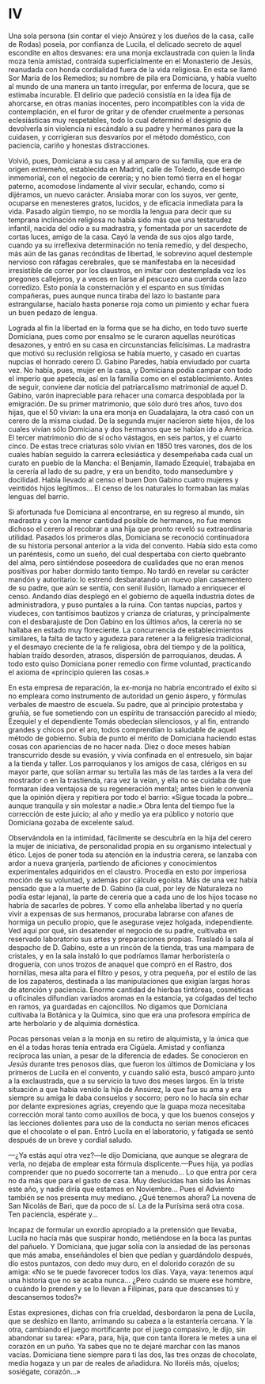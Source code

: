 # IV

Una sola persona (sin contar el viejo Ansúrez y los dueños de la casa, calle de
Rodas) poseía, por confianza de Lucila, el delicado secreto de aquel escondite
en altos desvanes: era una monja exclaustrada con quien la linda moza tenía
amistad, contraída superficialmente en el Monasterio de Jesús, reanudada con
honda cordialidad fuera de la vida religiosa. En esta se llamó Sor María de los
Remedios; su nombre de pila era Domiciana, y había vuelto al mundo de una
manera un tanto irregular, por enferma de locura, que se estimaba incurable. El
delirio que padeció consistía en la idea fija de ahorcarse, en otras manías
inocentes, pero incompatibles con la vida de contemplación, en el furor de
gritar y de ofender cruelmente a personas eclesiásticas muy respetables, todo
lo cual determinó el designio de devolverla sin violencia ni escándalo a su
padre y hermanos para que la cuidasen, y corrigieran sus desvaríos por el
método doméstico, con paciencia, cariño y honestas distracciones.

Volvió, pues, Domiciana a su casa y al amparo de su familia, que era de origen
extremeño, establecida en Madrid, calle de Toledo, desde tiempo inmemorial, con
el negocio de cerería; y no bien tomó tierra en el hogar paterno, acomodose
lindamente al vivir secular, echando, como si dijéramos, un nuevo carácter.
Ansiaba morar con los suyos, ver gente, ocuparse en menesteres gratos, lucidos,
y de eficacia inmediata para la vida. Pasado algún tiempo, no se mordía la
lengua para decir que su temprana inclinación religiosa no había sido más que
una testarudez infantil, nacida del odio a su madrastra, y fomentada por un
sacerdote de cortas luces, amigo de la casa. Cayó la venda de sus ojos algo
tarde, cuando ya su irreflexiva determinación no tenía remedio, y del despecho,
más aún de las ganas recónditas de libertad, le sobrevino aquel destemple
nervioso con ráfagas cerebrales, que se manifestaba en la necesidad
irresistible de correr por los claustros, en imitar con destemplada voz los
pregones callejeros, y a veces en liarse al pescuezo una cuerda con lazo
corredizo. Esto ponía la consternación y el espanto en sus tímidas compañeras,
pues aunque nunca tiraba del lazo lo bastante para estrangularse, hacíalo hasta
ponerse roja como un pimiento y echar fuera un buen pedazo de lengua.

Lograda al fin la libertad en la forma que se ha dicho, en todo tuvo suerte
Domiciana, pues como por ensalmo se le curaron aquellas neuróticas desazones,
y entró en su casa en circunstancias felicísimas. La madrastra que motivó su
reclusión religiosa se había muerto, y casado en cuartas nupcias el honrado
cerero D. Gabino Paredes, había enviudado por cuarta vez. No había, pues, mujer
en la casa, y Domiciana podía campar con todo el imperio que apetecía, así en
la familia como en el establecimiento. Antes de seguir, conviene dar noticia
del patriarcalismo matrimonial de aquel D. Gabino, varón inapreciable para
rehacer una comarca despoblada por la emigración. De su primer matrimonio, que
sólo duró tres años, tuvo dos hijas, que el 50 vivían: la una era monja en
Guadalajara, la otra casó con un cerero de la misma ciudad. De la segunda mujer
nacieron siete hijos, de los cuales vivían sólo Domiciana y dos hermanos que se
habían ido a América. El tercer matrimonio dio de sí ocho vástagos, en seis
partos, y el cuarto cinco. De estas trece criaturas sólo vivían en 1850 tres
varones, dos de los cuales habían seguido la carrera eclesiástica y desempeñaba
cada cual un curato en pueblo de la Mancha: el Benjamín, llamado Ezequiel,
trabajaba en la cerería al lado de su padre, y era un bendito, todo mansedumbre
y docilidad. Había llevado al censo el buen Don Gabino cuatro mujeres
y veintidós hijos legítimos... El censo de los naturales lo formaban las malas
lenguas del barrio.

Si afortunada fue Domiciana al encontrarse, en su regreso al mundo, sin
madrastra y con la menor cantidad posible de hermanos, no fue menos dichoso el
cerero al recobrar a una hija que pronto reveló su extraordinaria utilidad.
Pasados los primeros días, Domiciana se reconoció continuadora de su historia
personal anterior a la vida del convento. Había sido esta como un paréntesis,
como un sueño, del cual despertaba con cierto quebranto del alma, pero
sintiéndose poseedora de cualidades que no eran menos positivas por haber
dormido tanto tiempo. No tardó en revelar su carácter mandón y autoritario: lo
estrenó desbaratando un nuevo plan casamentero de su padre, que aún se sentía,
con senil ilusión, llamado a enriquecer el censo. Andando días desplegó en el
gobierno de aquella industria dotes de administradora, y puso puntales a la
ruina. Con tantas nupcias, partos y viudeces, con tantísimos bautizos y crianza
de criaturas, y principalmente con el desbarajuste de Don Gabino en los últimos
años, la cerería no se hallaba en estado muy floreciente. La concurrencia de
establecimientos similares, la falta de tacto y agudeza para retener a la
feligresía tradicional, y el desmayo creciente de la fe religiosa, obra del
tiempo y de la política, habían traído desorden, atrasos, dispersión de
parroquianos, deudas. A todo esto quiso Domiciana poner remedio con firme
voluntad, practicando el axioma de «principio quieren las cosas.»

En esta empresa de reparación, la ex-monja no habría encontrado el éxito si no
empleara como instrumento de autoridad un genio áspero, y fórmulas verbales de
maestro de escuela. Su padre, que al principio protestaba y gruñía, se fue
sometiendo con un espíritu de transacción parecido al miedo; Ezequiel y el
dependiente Tomás obedecían silenciosos, y al fin, entrando grandes y chicos
por el aro, todos comprendían lo saludable de aquel método de gobierno. Subía
de punto el mérito de Domiciana haciendo estas cosas con apariencias de no
hacer nada. Diez o doce meses habían transcurrido desde su evasión, y vivía
confinada en el entresuelo, sin bajar a la tienda y taller. Los parroquianos
y los amigos de casa, clérigos en su mayor parte, que solían armar su tertulia
las más de las tardes a la vera del mostrador o en la trastienda, rara vez la
veían, y ella no se cuidaba de que formaran idea ventajosa de su regeneración
mental; antes bien le convenía que la opinión dijera y repitiera por todo el
barrio: «Sigue tocada la pobre... aunque tranquila y sin molestar a nadie.»
Obra lenta del tiempo fue la corrección de este juicio; al año y medio ya era
público y notorio que Domiciana gozaba de excelente salud.

Observándola en la intimidad, fácilmente se descubría en la hija del cerero la
mujer de iniciativa, de personalidad propia en su organismo intelectual
y ético. Lejos de poner toda su atención en la industria cerera, se lanzaba con
ardor a nueva granjería, partiendo de aficiones y conocimientos experimentales
adquiridos en el claustro. Procedía en esto por imperiosa moción de su
voluntad, y además por cálculo egoísta. Más de una vez había pensado que a la
muerte de D. Gabino (la cual, por ley de Naturaleza no podía estar lejana), la
parte de cerería que a cada uno de los hijos tocase no habría de sacarles de
pobres. Y como ella anhelaba libertad y no quería vivir a expensas de sus
hermanos, procuraba labrarse con afanes de hormiga un peculio propio, que le
asegurase vejez holgada, independiente. Ved aquí por qué, sin desatender el
negocio de su padre, cultivaba en reservado laboratorio sus artes
y preparaciones propias. Trasladó la sala al despacho de D. Gabino, este a un
rincón de la tienda, tras una mampara de cristales, y en la sala instaló lo que
podríamos llamar herboristería o droguería, con unos trozos de anaquel que
compró en el Rastro, dos hornillas, mesa alta para el filtro y pesos, y otra
pequeña, por el estilo de las de los zapateros, destinada a las manipulaciones
que exigían largas horas de atención y paciencia. Enorme cantidad de hierbas
tintóreas, cosméticas u oficinales difundían variados aromas en la estancia, ya
colgadas del techo en ramos, ya guardadas en cajoncillos. No digamos que
Domiciana cultivaba la Botánica y la Química, sino que era una profesora
empírica de arte herbolario y de alquimia doméstica.

Pocas personas veían a la monja en su retiro de alquimista, y la única que en
él a todas horas tenía entrada era Cigüela. Amistad y confianza recíproca las
unían, a pesar de la diferencia de edades. Se conocieron en *Jesús* durante
tres penosos días, que fueron los últimos de Domiciana y los primeros de Lucila
en el convento, y cuando salió esta, buscó amparo junto a la exclaustrada, que
a su servicio la tuvo dos meses largos. En la triste situación a que había
venido la hija de Ansúrez, la que fue su ama y era siempre su amiga le daba
consuelos y socorro; pero no lo hacía sin echar por delante expresiones agrias,
creyendo que la guapa moza necesitaba corrección moral tanto como auxilios de
boca, y que los buenos consejos y las lecciones dolientes para uso de la
conducta no serían menos eficaces que el chocolate o el pan. Entró Lucila en el
laboratorio, y fatigada se sentó después de un breve y cordial saludo.

—¿Ya estás aquí otra vez?—le dijo Domiciana, que aunque se alegrara de verla,
no dejaba de emplear esta fórmula displicente.—Pues hija, ya podías comprender
que no puedo socorrerte tan a menudo... Lo que entra por cera no da más que
para el gasto de casa. Muy deslucidas han sido las Ánimas este año, y nadie
diría que estamos en Noviembre... Pues el Adviento también se nos presenta muy
mediano. ¿Qué tenemos ahora? La novena de San Nicolás de Bari, que da poco de
sí. La de la Purísima será otra cosa. Ten paciencia, espérate y...

Incapaz de formular un exordio apropiado a la pretensión que llevaba, Lucila no
hacía más que suspirar hondo, metiéndose en la boca las puntas del pañuelo.
Y Domiciana, que jugar solía con la ansiedad de las personas que más amaba,
enseñándoles el bien que pedían y guardándolo después, dio estos puntazos, con
dedo muy duro, en el dolorido corazón de su amiga: «No se te puede favorecer
todos los días. Vaya, vaya: tenemos aquí una historia que no se acaba nunca...
¿Pero cuándo se muere ese hombre, o cuándo lo prenden y se lo llevan
a Filipinas, para que descanses tú y descansemos todos?»

Estas expresiones, dichas con fría crueldad, desbordaron la pena de Lucila, que
se deshizo en llanto, arrimando su cabeza a la estantería cercana. Y la otra,
cambiando el juego mortificante por el juego compasivo, le dijo, sin abandonar
su tarea: «Para, para, hija, que con tanta llorera le metes a una el corazón en
un puño. Ya sabes que no te dejaré marchar con las manos vacías. Domiciana
tiene siempre para ti las dos, las tres onzas de chocolate, media hogaza y un
par de reales de añadidura. No lloréis más, ojuelos; sosiégate, corazón...»
